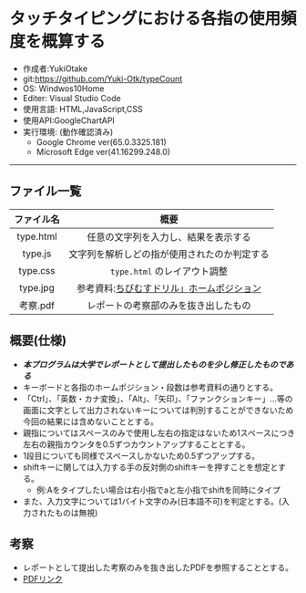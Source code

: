 # タッチタイピングにおける各指の使用頻度を概算する
- 作成者:YukiOtake
- git:https://github.com/Yuki-Otk/typeCount
- OS: Windwos10Home
- Editer: Visual Studio Code
- 使用言語: HTML,JavaScript,CSS
- 使用API:GoogleChartAPI
- 実行環境: (動作確認済み)
    - Google Chrome ver(65.0.3325.181)
    - Microsoft Edge ver(41.16299.248.0)
---
## ファイル一覧
|ファイル名|概要|
|:-------:|:--:|
|type.html|任意の文字列を入力し、結果を表示する|
|type.js|文字列を解析しどの指が使用されたのか判定する|
|type.css|`type.html` のレイアウト調整|
|type.jpg|参考資料:[ちびむすドリル」ホームポジション](http://happylilac.net/sy-keyboard03.html)|
|考察.pdf|レポートの考察部のみを抜き出したもの|
## 概要(仕様)
- ***本プログラムは大学でレポートとして提出したものを少し修正したものである***
- キーボードと各指のホームポジション・段数は参考資料の通りとする。
- 「Ctrl」、「英数・カナ変換」、「Alt」、「矢印」、「ファンクションキー」…等の画面に文字として出力されないキーについては判別することができないため今回の結果には含めないこととする。
- 親指についてはスペースのみで使用し左右の指定はないため1スペースにつき左右の親指カウンタを0.5ずつカウントアップすることとする。
- 1段目についても同様でスペースしかないため0.5ずつアップする。
- shiftキーに関しては入力する手の反対側のshiftキーを押すことを想定とする。
    - 例:Aをタイプしたい場合は右小指でaと左小指でshiftを同時にタイプ
- また、入力文字については1バイト文字のみ(日本語不可)を判定とする。(入力されたものは無視)
## 考察
- レポートとして提出した考察のみを抜き出したPDFを参照することとする。
- [PDFリンク](https://github.com/Yuki-Otk/typeCount/blob/master/%E8%80%83%E5%AF%9F.pdf)